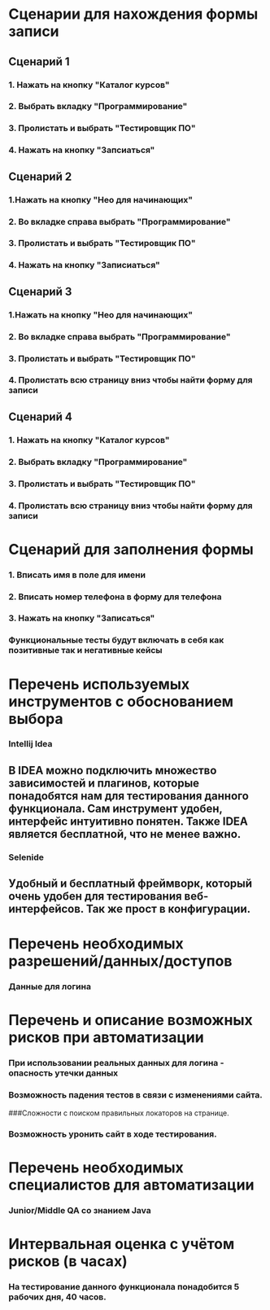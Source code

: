 # Сценарии для нахождения формы записи 

## Сценарий 1 
### 1. Нажать на кнопку "Каталог курсов"
### 2. Выбрать вкладку "Программирование"
### 3. Пролистать и выбрать "Тестировщик ПО"
### 4. Нажать на кнопку "Запсиаться"

## Сценарий 2

### 1.Нажать на кнопку "Нео для начинающих"
### 2. Во вкладке справа выбрать "Программирование"
### 3. Пролистать и выбрать "Тестировщик ПО"
### 4. Нажать на кнопку "Записиаться"

## Сценарий 3

### 1.Нажать на кнопку "Нео для начинающих"
### 2. Во вкладке справа выбрать "Программирование"
### 3. Пролистать и выбрать "Тестировщик ПО"
### 4. Пролистать всю страницу вниз чтобы найти форму для записи

## Сценарий 4
### 1. Нажать на кнопку "Каталог курсов"
### 2. Выбрать вкладку "Программирование"
### 3. Пролистать и выбрать "Тестировщик ПО"
### 4. Пролистать всю страницу вниз чтобы найти форму для записи

# Сценарий для заполнения формы 
### 1. Вписать имя в поле для имени 
### 2. Вписать номер телефона в форму для телефона
### 3. Нажать на кнопку "Записаться"

### Функциональные тесты будут включать в себя как позитивные так и негативные кейсы


# Перечень используемых инструментов с обоснованием выбора

### Intellij Idea 

## В IDEA можно подключить множество зависимостей и плагинов, которые понадобятся нам для тестирования данного функционала. Сам инструмент удобен, интерфейс интуитивно понятен. Также IDEA является бесплатной, что не менее важно.

### Selenide
## Удобный и бесплатный фреймворк, который очень удобен для тестирования веб-интерфейсов. Так же прост в конфигурации.

#  Перечень необходимых разрешений/данных/доступов
### Данные для логина 

# Перечень и описание возможных рисков при автоматизации
### При использовании реальных данных для логина - опасность утечки данных
### Возможность падения тестов в связи с изменениями сайта.
###Сложности с поиском правильных локаторов на странице.
### Возможность уронить сайт в ходе тестирования.


# Перечень необходимых специалистов для автоматизации
### Junior/Middle QA со знанием Java 

# Интервальная оценка с учётом рисков (в часах)
### На тестирование данного функционала понадобится 5 рабочих дня, 40 часов.

